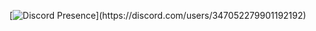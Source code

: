 [![Discord Presence](https://lanyard-profile-readme.vercel.app/api/347052279901192192?theme=light&bg=809ecf&animated=false&hideDiscrim=true&borderRadius=30px&idleMessage=Probably%20doing%20something%20else...)](https://discord.com/users/347052279901192192)

